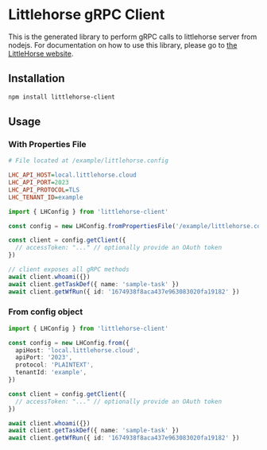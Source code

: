 # Littlehorse gRPC Client

This is the generated library to perform gRPC calls to littlehorse server from nodejs.
For documentation on how to use this library, please go to [the LittleHorse website](https://littlehorse.dev).

## Installation

```bash
npm install littlehorse-client
```

## Usage

### With Properties File

```ini
# File located at /example/littlehorse.config

LHC_API_HOST=local.littlehorse.cloud
LHC_API_PORT=2023
LHC_API_PROTOCOL=TLS
LHC_TENANT_ID=example
```

```ts
import { LHConfig } from 'littlehorse-client'

const config = new LHConfig.fromPropertiesFile('/example/littlehorse.config')

const client = config.getClient({
  // accessToken: "..." // optionally provide an OAuth token
})

// client exposes all gRPC methods
await client.whoami({})
await client.getTaskDef({ name: 'sample-task' })
await client.getWfRun({ id: '1674938f8aca437e963083020fa19182' })
```

### From config object

```ts
import { LHConfig } from 'littlehorse-client'

const config = new LHConfig.from({
  apiHost: 'local.littlehorse.cloud',
  apiPort: '2023',
  protocol: 'PLAINTEXT',
  tenantId: 'example',
})

const client = config.getClient({
  // accessToken: "..." // optionally provide an OAuth token
})

await client.whoami({})
await client.getTaskDef({ name: 'sample-task' })
await client.getWfRun({ id: '1674938f8aca437e963083020fa19182' })
```
